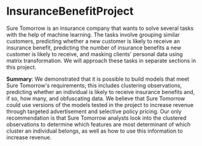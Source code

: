 # InsuranceBenefitProject

Sure Tomorrow is an insurance company that wants to solve several tasks with the help of machine learning. The tasks involve grouping similar customers, predicting whether a new customer is likely to receive an insurance benefit, predicting the number of insurance benefits a new customer is likely to receive, and masking clients' personal data using matrix transformation. We will approach these tasks in separate sections in this project.

**Summary**: We demonstrated that it is possible to build models that meet Sure Tomorrow's requirements; this includes clustering observations, predicting whether an individual is likely to receive insurance benefits and, if so, how many, and obfuscating data. We believe that Sure Tomorrow could use versions of the models tested in the project to increase revenue through targeted advertisement and selective policy pricing. Our only recommendation is that Sure Tomorrow analysts look into the clustered observations to determine which features are most determinant of which cluster an individual belongs, as well as how to use this information to increase revenue.
